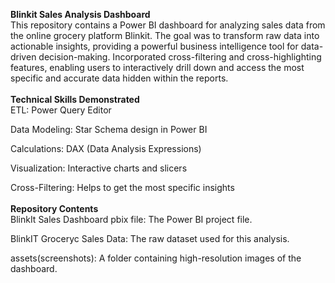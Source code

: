 <b>Blinkit Sales Analysis Dashboard</b>
<br>
This repository contains a Power BI dashboard for analyzing sales data from the online grocery platform Blinkit. The goal was to transform raw data into actionable insights, providing a powerful business intelligence tool for data-driven decision-making. Incorporated cross-filtering and cross-highlighting features, enabling users to interactively drill down and access the most specific and accurate data hidden within the reports.
<br>
<br>
<b>Technical Skills Demonstrated</b>
<br>
ETL: Power Query Editor

Data Modeling: Star Schema design in Power BI

Calculations: DAX (Data Analysis Expressions)

Visualization: Interactive charts and slicers

Cross-Filtering: Helps to get the most specific insights
<br>
<br>
<b>Repository Contents</b>
<br>
BlinkIt Sales Dashboard pbix file: The Power BI project file.

BlinkIT Groceryc Sales Data: The raw dataset used for this analysis.


assets(screenshots): A folder containing high-resolution images of the dashboard.


